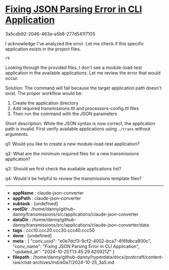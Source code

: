 # [Fixing JSON Parsing Error in CLI Application](https://claude.ai/chat/e0e7dcf3-9cf2-4002-bca7-4f6fdbca800c)

3a5cdb92-2046-463a-a5b8-277d541f7105

 I acknowledge I've analyzed the error. Let me check if this specific application exists in the project files.

`rk`

Looking through the provided files, I don't see a module-load-test application in the available applications. Let me review the error that would occur.

Solution:
The command will fail because the target application path doesn't exist. The proper workflow would be:

1. Create the application directory
2. Add required transmissions.ttl and processors-config.ttl files
3. Then run the command with the JSON parameters

Short description:
While the JSON syntax is now correct, the application path is invalid. First verify available applications using `./trans` without arguments.

q1: Would you like to create a new module-load-test application?

q2: What are the minimum required files for a new transmissions application?

q3: Should we first check the available applications list?

q4: Would it be helpful to review the transmissions template files?

---

* **appName** : claude-json-converter
* **appPath** : claude-json-converter
* **subtask** : [undefined]
* **rootDir** : /home/danny/github-danny/transmissions/src/applications/claude-json-converter
* **dataDir** : /home/danny/github-danny/transmissions/src/applications/claude-json-converter/data
* **tags** : ccc10.ccc20.ccc30.ccc40.ccc50
* **done** : [undefined]
* **meta** : {
  "conv_uuid": "e0e7dcf3-9cf2-4002-bca7-4f6fdbca800c",
  "conv_name": "Fixing JSON Parsing Error in CLI Application",
  "updated_at": "2024-10-25T13:45:29.420921Z"
}
* **filepath** : /home/danny/github-danny/hyperdata/docs/postcraft/content-raw/chat-archives/md/e0e7/2024-10-25_3a5.md